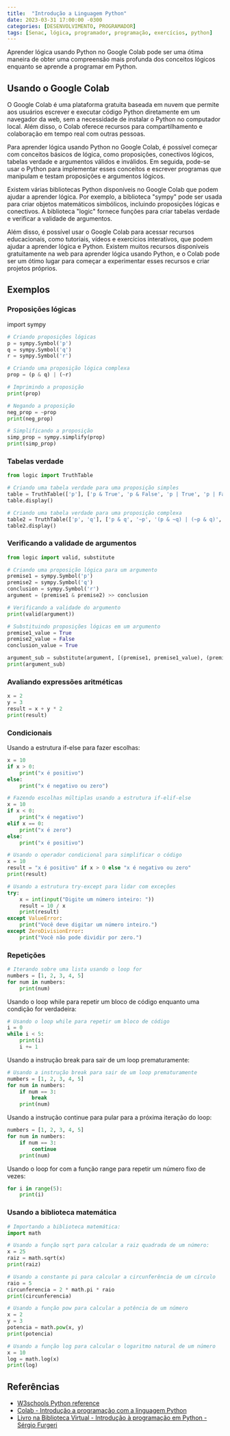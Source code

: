 ```yaml
---
title:  "Introdução a Linguagem Python"
date: 2023-03-31 17:00:00 -0300
categories: [DESENVOLVIMENTO, PROGRAMADOR]
tags: [Senac, lógica, programador, programação, exercícios, python]
---
```

Aprender lógica usando Python no Google Colab pode ser uma ótima maneira de obter uma compreensão mais profunda dos conceitos lógicos enquanto se aprende a programar em Python.

## Usando o Google Colab

O Google Colab é uma plataforma gratuita baseada em nuvem que permite aos usuários escrever e executar código Python diretamente em um navegador da web, sem a necessidade de instalar o Python no computador local. Além disso, o Colab oferece recursos para compartilhamento e colaboração em tempo real com outras pessoas.

Para aprender lógica usando Python no Google Colab, é possível começar com conceitos básicos de lógica, como proposições, conectivos lógicos, tabelas verdade e argumentos válidos e inválidos. Em seguida, pode-se usar o Python para implementar esses conceitos e escrever programas que manipulam e testam proposições e argumentos lógicos.

Existem várias bibliotecas Python disponíveis no Google Colab que podem ajudar a aprender lógica. Por exemplo, a biblioteca "sympy" pode ser usada para criar objetos matemáticos simbólicos, incluindo proposições lógicas e conectivos. A biblioteca "logic" fornece funções para criar tabelas verdade e verificar a validade de argumentos.

Além disso, é possível usar o Google Colab para acessar recursos educacionais, como tutoriais, vídeos e exercícios interativos, que podem ajudar a aprender lógica e Python. Existem muitos recursos disponíveis gratuitamente na web para aprender lógica usando Python, e o Colab pode ser um ótimo lugar para começar a experimentar esses recursos e criar projetos próprios.

## Exemplos

### Proposições lógicas

import sympy

```python
# Criando proposições lógicas
p = sympy.Symbol('p')
q = sympy.Symbol('q')
r = sympy.Symbol('r')

# Criando uma proposição lógica complexa
prop = (p & q) | (~r)

# Imprimindo a proposição
print(prop)

# Negando a proposição
neg_prop = ~prop
print(neg_prop)

# Simplificando a proposição
simp_prop = sympy.simplify(prop)
print(simp_prop)
```

### Tabelas verdade

```python
from logic import TruthTable

# Criando uma tabela verdade para uma proposição simples
table = TruthTable(['p'], ['p & True', 'p & False', 'p | True', 'p | False'])
table.display()

# Criando uma tabela verdade para uma proposição complexa
table2 = TruthTable(['p', 'q'], ['p & q', '~p', '(p & ~q) | (~p & q)', 'p <-> q'])
table2.display()
```

### Verificando a validade de argumentos

```python
from logic import valid, substitute

# Criando uma proposição lógica para um argumento
premise1 = sympy.Symbol('p')
premise2 = sympy.Symbol('q')
conclusion = sympy.Symbol('r')
argument = (premise1 & premise2) >> conclusion

# Verificando a validade do argumento
print(valid(argument))

# Substituindo proposições lógicas em um argumento
premise1_value = True
premise2_value = False
conclusion_value = True

argument_sub = substitute(argument, [(premise1, premise1_value), (premise2, premise2_value), (conclusion, conclusion_value)])
print(argument_sub)
```

### Avaliando expressões aritméticas

```python
x = 2
y = 3
result = x + y * 2
print(result)
```

### Condicionais

Usando a estrutura if-else para fazer escolhas:

```python
x = 10
if x > 0:
    print("x é positivo")
else:
    print("x é negativo ou zero")

```

```python
# Fazendo escolhas múltiplas usando a estrutura if-elif-else
x = 10
if x < 0:
    print("x é negativo")
elif x == 0:
    print("x é zero")
else:
    print("x é positivo")

```

```python
# Usando o operador condicional para simplificar o código
x = 10
result = "x é positivo" if x > 0 else "x é negativo ou zero"
print(result)

```

```python
# Usando a estrutura try-except para lidar com exceções
try:
    x = int(input("Digite um número inteiro: "))
    result = 10 / x
    print(result)
except ValueError:
    print("Você deve digitar um número inteiro.")
except ZeroDivisionError:
    print("Você não pode dividir por zero.")

```

### Repetições

```python
# Iterando sobre uma lista usando o loop for
numbers = [1, 2, 3, 4, 5]
for num in numbers:
    print(num)

```

Usando o loop while para repetir um bloco de código enquanto uma condição for verdadeira:

```python
# Usando o loop while para repetir um bloco de código
i = 0
while i < 5:
    print(i)
    i += 1

```

Usando a instrução break para sair de um loop prematuramente:

```python
# Usando a instrução break para sair de um loop prematuramente
numbers = [1, 2, 3, 4, 5]
for num in numbers:
    if num == 3:
        break
    print(num)

```

Usando a instrução continue para pular para a próxima iteração do loop:

```python
numbers = [1, 2, 3, 4, 5]
for num in numbers:
    if num == 3:
        continue
    print(num)

```

Usando o loop for com a função range para repetir um número fixo de vezes:

```python
for i in range(5):
    print(i)

```

### Usando a biblioteca matemática

```python
# Importando a biblioteca matemática:
import math

# Usando a função sqrt para calcular a raiz quadrada de um número:
x = 25
raiz = math.sqrt(x)
print(raiz)

# Usando a constante pi para calcular a circunferência de um círculo
raio = 5
circunferencia = 2 * math.pi * raio
print(circunferencia)

# Usando a função pow para calcular a potência de um número
x = 2
y = 3
potencia = math.pow(x, y)
print(potencia)

# Usando a função log para calcular o logaritmo natural de um número
x = 10
log = math.log(x)
print(log)
```

## Referências

- [W3schools Python reference](https://www.w3schools.com/python/default.asp)
- [Colab - Introdução a programação com a linguagem Python](https://colab.research.google.com/drive/17DTWLVeBgIuwp-FYGIsAxlaj_mRNNMkK?usp=sharing#scrollTo=-F7LD5SJy2eq)
- [Livro na Biblioteca Virtual - Introdução à programação em Python - Sérgio Furgeri](https://bibliotecadigitalsenac.com.br/#/?contentInfo=3011)
